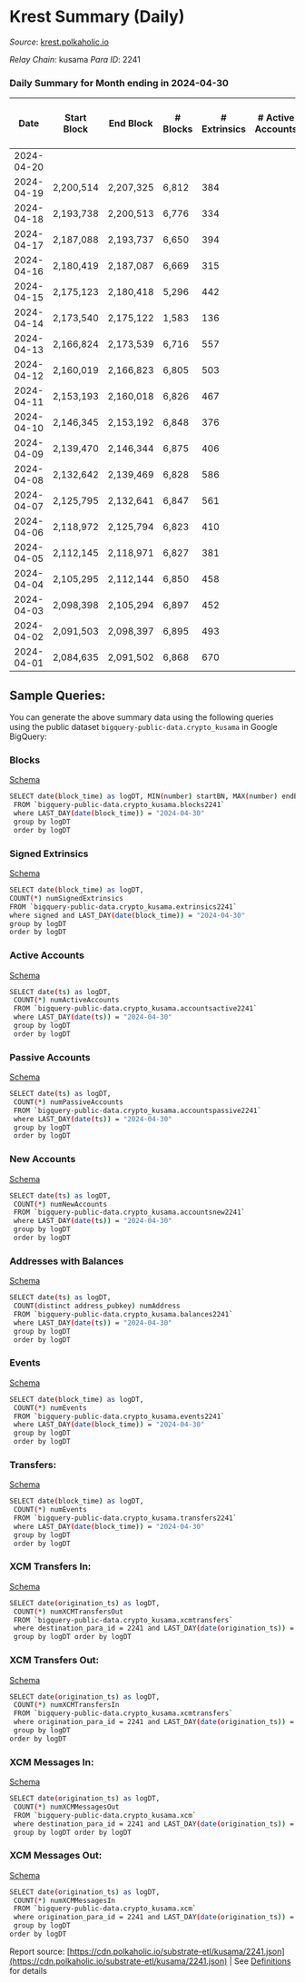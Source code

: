 # Krest Summary (Daily)

_Source_: [krest.polkaholic.io](https://krest.polkaholic.io)

*Relay Chain*: kusama
*Para ID*: 2241



### Daily Summary for Month ending in 2024-04-30


| Date    | Start Block | End Block | # Blocks | # Extrinsics | # Active Accounts | # Passive Accounts | # New Accounts | # Addresses | # Events  | # Transfers ($USD) | # XCM Transfers In ($USD) | # XCM Transfers Out ($USD) | # XCM In | # XCM Out | Issues |
|---------|-------------|-----------|----------|--------------|-------------------|--------------------|----------------|-------------|-----------|--------------------|---------------------------|----------------------------|----------|-----------|--------|
| 2024-04-20 |  |  |  |  |  |  |  |  |  |   |   |   |  |  |  |
| 2024-04-19 | 2,200,514 | 2,207,325 | 6,812 | 384 |  |  |  |  | 422,486 | 177,120  |   |   |  |  |  |
| 2024-04-18 | 2,193,738 | 2,200,513 | 6,776 | 334 |  |  |  |  | 428,179 | 175,816  |   |   |  |  |  |
| 2024-04-17 | 2,187,088 | 2,193,737 | 6,650 | 394 |  |  |  |  | 395,970 | 172,524  |   |   |  |  |  |
| 2024-04-16 | 2,180,419 | 2,187,087 | 6,669 | 315 |  |  |  |  | 396,251 | 173,102  |   |   |  |  |  |
| 2024-04-15 | 2,175,123 | 2,180,418 | 5,296 | 442 |  |  |  |  | 316,208 | 137,052  |   |   |  |  |  |
| 2024-04-14 | 2,173,540 | 2,175,122 | 1,583 | 136 |  |  |  |  | 94,659 | 41,216  |   |   |  |  |  |
| 2024-04-13 | 2,166,824 | 2,173,539 | 6,716 | 557 |  |  |  |  | 401,241 | 174,893  |   |   |  |  |  |
| 2024-04-12 | 2,160,019 | 2,166,823 | 6,805 | 503 |  |  |  |  | 405,842 | 176,851  |   |   |  |  |  |
| 2024-04-11 | 2,153,193 | 2,160,018 | 6,826 | 467 |  |  |  |  | 407,286 | 176,816  |   |   |  |  |  |
| 2024-04-10 | 2,146,345 | 2,153,192 | 6,848 | 376 |  |  |  |  | 407,182 | 177,292  |   |   |  |  |  |
| 2024-04-09 | 2,139,470 | 2,146,344 | 6,875 | 406 |  |  |  |  | 408,304 | 178,306  |   |   |  |  |  |
| 2024-04-08 | 2,132,642 | 2,139,469 | 6,828 | 586 |  |  |  |  | 407,201 | 177,294  |   |   |  |  |  |
| 2024-04-07 | 2,125,795 | 2,132,641 | 6,847 | 561 |  |  |  |  | 408,105 | 177,746  |   |   |  |  |  |
| 2024-04-06 | 2,118,972 | 2,125,794 | 6,823 | 410 |  |  |  |  | 405,232 | 176,837  |   |   |  |  |  |
| 2024-04-05 | 2,112,145 | 2,118,971 | 6,827 | 381 |  |  |  |  | 406,865 | 176,856  |   |   |  |  |  |
| 2024-04-04 | 2,105,295 | 2,112,144 | 6,850 | 458 |  |  |  |  | 406,195 | 177,216  |   |   |  |  |  |
| 2024-04-03 | 2,098,398 | 2,105,294 | 6,897 | 452 |  |  |  |  | 408,724 | 178,304  |   |   |  |  |  |
| 2024-04-02 | 2,091,503 | 2,098,397 | 6,895 | 493 |  |  |  |  | 408,014 | 177,914  |   |   |  |  |  |
| 2024-04-01 | 2,084,635 | 2,091,502 | 6,868 | 670 |  |  |  |  | 405,408 | 176,054  |   |   |  |  |  |

## Sample Queries:
You can generate the above summary data using the following queries using the public dataset `bigquery-public-data.crypto_kusama` in Google BigQuery:


### Blocks 

[Schema](https://github.com/colorfulnotion/substrate-etl/blob/main/schema/blocks.json)

```bash
SELECT date(block_time) as logDT, MIN(number) startBN, MAX(number) endBN, COUNT(*) numBlocks 
 FROM `bigquery-public-data.crypto_kusama.blocks2241`  
 where LAST_DAY(date(block_time)) = "2024-04-30" 
 group by logDT 
 order by logDT
```

### Signed Extrinsics 

[Schema](https://github.com/colorfulnotion/substrate-etl/blob/main/schema/extrinsics.json)

```bash
SELECT date(block_time) as logDT, 
COUNT(*) numSignedExtrinsics 
FROM `bigquery-public-data.crypto_kusama.extrinsics2241`  
where signed and LAST_DAY(date(block_time)) = "2024-04-30" 
group by logDT 
order by logDT
```

### Active Accounts 

[Schema](https://github.com/colorfulnotion/substrate-etl/blob/main/schema/accountsactive.json)

```bash
SELECT date(ts) as logDT, 
 COUNT(*) numActiveAccounts 
 FROM `bigquery-public-data.crypto_kusama.accountsactive2241` 
 where LAST_DAY(date(ts)) = "2024-04-30" 
 group by logDT 
 order by logDT
```

### Passive Accounts 

[Schema](https://github.com/colorfulnotion/substrate-etl/blob/main/schema/accountspassive.json)

```bash
SELECT date(ts) as logDT, 
 COUNT(*) numPassiveAccounts 
 FROM `bigquery-public-data.crypto_kusama.accountspassive2241` 
 where LAST_DAY(date(ts)) = "2024-04-30" 
 group by logDT 
 order by logDT
```

### New Accounts 

[Schema](https://github.com/colorfulnotion/substrate-etl/blob/main/schema/accountsnew.json)

```bash
SELECT date(ts) as logDT, 
 COUNT(*) numNewAccounts 
 FROM `bigquery-public-data.crypto_kusama.accountsnew2241` 
 where LAST_DAY(date(ts)) = "2024-04-30" 
 group by logDT
 order by logDT
```

### Addresses with Balances 

[Schema](https://github.com/colorfulnotion/substrate-etl/blob/main/schema/balances.json)

```bash
SELECT date(ts) as logDT,
 COUNT(distinct address_pubkey) numAddress 
 FROM `bigquery-public-data.crypto_kusama.balances2241` 
 where LAST_DAY(date(ts)) = "2024-04-30" 
 group by logDT 
 order by logDT
```

### Events 

[Schema](https://github.com/colorfulnotion/substrate-etl/blob/main/schema/events.json)

```bash
SELECT date(block_time) as logDT, 
 COUNT(*) numEvents 
 FROM `bigquery-public-data.crypto_kusama.events2241` 
 where LAST_DAY(date(block_time)) = "2024-04-30" 
 group by logDT 
 order by logDT
```

### Transfers:

[Schema](https://github.com/colorfulnotion/substrate-etl/blob/main/schema/transfers.json)

```bash
SELECT date(block_time) as logDT, 
 COUNT(*) numEvents 
 FROM `bigquery-public-data.crypto_kusama.transfers2241` 
 where LAST_DAY(date(block_time)) = "2024-04-30" 
 group by logDT 
 order by logDT
```

### XCM Transfers In: 

[Schema](https://github.com/colorfulnotion/substrate-etl/blob/main/schema/xcmtransfers.json)

```bash
SELECT date(origination_ts) as logDT, 
 COUNT(*) numXCMTransfersOut 
 FROM `bigquery-public-data.crypto_kusama.xcmtransfers` 
 where destination_para_id = 2241 and LAST_DAY(date(origination_ts)) = "2024-04-30" 
 group by logDT order by logDT
```

### XCM Transfers Out: 

[Schema](https://github.com/colorfulnotion/substrate-etl/blob/main/schema/xcmtransfers.json)

```bash
SELECT date(origination_ts) as logDT, 
 COUNT(*) numXCMTransfersIn 
 FROM `bigquery-public-data.crypto_kusama.xcmtransfers` 
 where origination_para_id = 2241 and LAST_DAY(date(origination_ts)) = "2024-04-30" 
 group by logDT 
order by logDT
```

### XCM Messages In: 

[Schema](https://github.com/colorfulnotion/substrate-etl/blob/main/schema/xcm.json)

```bash
SELECT date(origination_ts) as logDT, 
 COUNT(*) numXCMMessagesOut 
 FROM `bigquery-public-data.crypto_kusama.xcm` 
 where destination_para_id = 2241 and LAST_DAY(date(origination_ts)) = "2024-04-30" 
 group by logDT order by logDT
```

### XCM Messages Out: 

[Schema](https://github.com/colorfulnotion/substrate-etl/blob/main/schema/xcm.json)

```bash
SELECT date(origination_ts) as logDT, 
 COUNT(*) numXCMMessagesIn 
 FROM `bigquery-public-data.crypto_kusama.xcm` 
 where origination_para_id = 2241 and LAST_DAY(date(origination_ts)) = "2024-04-30" 
 group by logDT 
order by logDT
```


Report source: [https://cdn.polkaholic.io/substrate-etl/kusama/2241.json](https://cdn.polkaholic.io/substrate-etl/kusama/2241.json) | See [Definitions](/DEFINITIONS.md) for details
